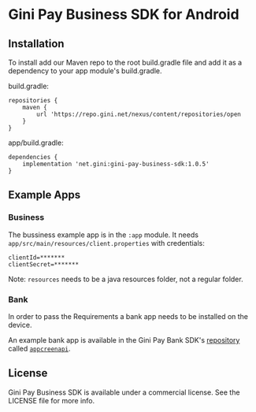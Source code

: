 Gini Pay Business SDK for Android
===============================

Installation
------------

To install add our Maven repo to the root build.gradle file and add it as a dependency to your app
module's build.gradle.

build.gradle:

```
repositories {
    maven {
        url 'https://repo.gini.net/nexus/content/repositories/open
    }
}
```

app/build.gradle:

```
dependencies {
    implementation 'net.gini:gini-pay-business-sdk:1.0.5'
}
```

Example Apps
---

### Business

The bussiness example app is in the `:app` module. 
It needs `app/src/main/resources/client.properties` with credentials:
```
clientId=*******
clientSecret=*******
```
Note: `resources` needs to be a java resources folder, not a regular folder.

### Bank

In order to pass the Requirements a bank app needs to be installed on the device.

An example bank app is available in the Gini Pay Bank SDK's
[repository](https://github.com/gini/gini-pay-bank-sdk-android) called
[`appcreenapi`](https://github.com/gini/gini-pay-bank-sdk-android/tree/main/appscreenapi).

## License

Gini Pay Business SDK is available under a commercial license.
See the LICENSE file for more info.

